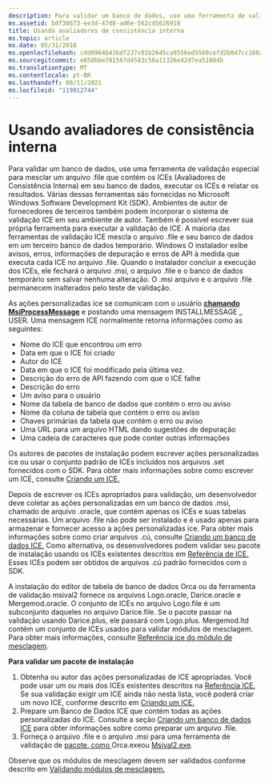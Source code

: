 ```yaml
---
description: Para validar um banco de dados, use uma ferramenta de validação especial para mesclar um arquivo .file que contém os ICEs (Avaliadores de Consistência Interna) em seu banco de dados, executar os ICEs e relatar os resultados.
ms.assetid: bdf38673-ee3d-47d8-ad6e-562cd5626918
title: Usando avaliadores de consistência interna
ms.topic: article
ms.date: 05/31/2018
ms.openlocfilehash: cdd0964b43bdf237c01b2645ca9556ed5560cefd2b047cc108a8919060d1fad9
ms.sourcegitcommit: e858bbe701567d4583c50a11326e42d7ea51804b
ms.translationtype: MT
ms.contentlocale: pt-BR
ms.lasthandoff: 08/11/2021
ms.locfileid: "119012744"
---
```

# <a name="using-internal-consistency-evaluators"></a>Usando avaliadores de consistência interna

Para validar um banco de dados, use uma ferramenta [](internal-consistency-evaluators-ices.md) de validação especial para mesclar um arquivo .file que contém os ICEs (Avaliadores de Consistência Interna) em seu banco de dados, executar os ICEs e relatar os resultados. Várias dessas ferramentas são fornecidas no Microsoft Windows Software Development Kit (SDK). Ambientes de autor de fornecedores de terceiros também podem incorporar o sistema de validação ICE em seu ambiente de autor. Também é possível escrever sua própria ferramenta para executar a validação de ICE. A maioria das ferramentas de validação ICE mescla o arquivo .file e seu banco de dados em um terceiro banco de dados temporário. Windows O instalador exibe avisos, erros, informações de depuração e erros de API à medida que executa cada ICE no arquivo .file. Quando o instalador concluir a execução dos ICEs, ele fechará o arquivo .msi, o arquivo .file e o banco de dados temporário sem salvar nenhuma alteração. O .msi arquivo e o arquivo .file permanecem inalterados pelo teste de validação.

As ações personalizadas ice se comunicam com o usuário [**chamando MsiProcessMessage**](/windows/desktop/api/Msiquery/nf-msiquery-msiprocessmessage) e postando uma mensagem INSTALLMESSAGE \_ USER. Uma mensagem ICE normalmente retorna informações como as seguintes:

-   Nome do ICE que encontrou um erro
-   Data em que o ICE foi criado
-   Autor do ICE
-   Data em que o ICE foi modificado pela última vez.
-   Descrição do erro de API fazendo com que o ICE falhe
-   Descrição do erro
-   Um aviso para o usuário
-   Nome da tabela de banco de dados que contém o erro ou aviso
-   Nome da coluna de tabela que contém o erro ou aviso
-   Chaves primárias da tabela que contém o erro ou aviso
-   Uma URL para um arquivo HTML dando sugestões de depuração
-   Uma cadeia de caracteres que pode conter outras informações

Os autores de pacotes de instalação podem escrever ações personalizadas ice ou usar o conjunto padrão de ICEs incluídos nos arquivos .set fornecidos com o SDK. Para obter mais informações sobre como escrever um ICE, consulte [Criando um ICE.](building-an-ice.md)

Depois de escrever os ICEs apropriados para validação, um desenvolvedor deve coletar as ações personalizadas em um banco de dados .msi, chamado de arquivo .oracle, que contém apenas os ICEs e suas tabelas necessárias. Um arquivo .file não pode ser instalado e é usado apenas para armazenar e fornecer acesso a ações personalizadas ice. Para obter mais informações sobre como criar arquivos .cú, consulte [Criando um banco de dados ICE.](building-an-ice-database.md) Como alternativa, os desenvolvedores podem validar seu pacote de instalação usando os ICEs existentes descritos em [Referência de ICE.](ice-reference.md) Esses ICEs podem ser obtidos de arquivos .cú padrão fornecidos com o SDK.

A instalação do editor de tabela de banco de dados Orca ou da ferramenta de validação msival2 fornece os arquivos Logo.oracle, Darice.oracle e Mergemod.oracle. O conjunto de ICEs no arquivo Logo.file é um subconjunto daqueles no arquivo Darice.file. Se o pacote passar na validação usando Darice.plus, ele passará com Logo.plus. Mergemod.ltd contém um conjunto de ICEs usados para validar módulos de mesclagem. Para obter mais informações, consulte [Referência ice do módulo de mesclagem](merge-module-ice-reference.md).

**Para validar um pacote de instalação**

1.  Obtenha ou autor das ações personalizadas de ICE apropriadas. Você pode usar um ou mais dos ICEs existentes descritos na [Referência ICE.](ice-reference.md) Se sua validação exigir um ICE ainda não nesta lista, você poderá criar um novo ICE, conforme descrito em [Criando um ICE.](building-an-ice.md)
2.  Prepare um Banco de Dados ICE que contém todas as ações personalizadas do ICE. Consulte a seção [Criando um banco de dados ICE](building-an-ice-database.md) para obter informações sobre como preparar um arquivo .file.
3.  Forneça o arquivo .file e o arquivo .msi para uma ferramenta de validação de [ pacote, como ](orca-exe.md)Orca.exeou [Msival2.exe](msival2-exe.md).

Observe que os módulos de mesclagem devem ser validados conforme descrito em [Validando módulos de mesclagem.](validating-merge-modules.md)

 

 



